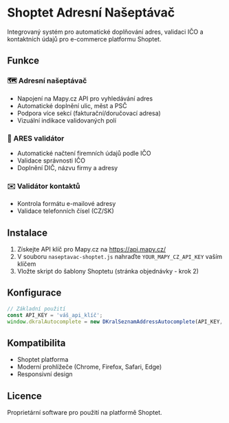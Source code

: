# Shoptet Adresní Našeptávač

Integrovaný systém pro automatické doplňování adres, validaci IČO a kontaktních údajů pro e-commerce platformu Shoptet.

## Funkce

### 🗺️ Adresní našeptávač
- Napojení na Mapy.cz API pro vyhledávání adres
- Automatické doplnění ulic, měst a PSČ
- Podpora více sekcí (fakturační/doručovací adresa)
- Vizuální indikace validovaných polí

### 🏢 ARES validátor
- Automatické načtení firemních údajů podle IČO
- Validace správnosti IČO
- Doplnění DIČ, názvu firmy a adresy

### ✉️ Validátor kontaktů
- Kontrola formátu e-mailové adresy
- Validace telefonních čísel (CZ/SK)

## Instalace

1. Získejte API klíč pro Mapy.cz na https://api.mapy.cz/
2. V souboru `naseptavac-shoptet.js` nahraďte `YOUR_MAPY_CZ_API_KEY` vaším klíčem
3. Vložte skript do šablony Shoptetu (stránka objednávky - krok 2)

## Konfigurace

```javascript
// Základní použití
const API_KEY = 'váš_api_klíč';
window.dkralAutocomplete = new DKralSeznamAddressAutocomplete(API_KEY, 5);
```

## Kompatibilita

- Shoptet platforma
- Moderní prohlížeče (Chrome, Firefox, Safari, Edge)
- Responsivní design

## Licence

Proprietární software pro použití na platformě Shoptet.